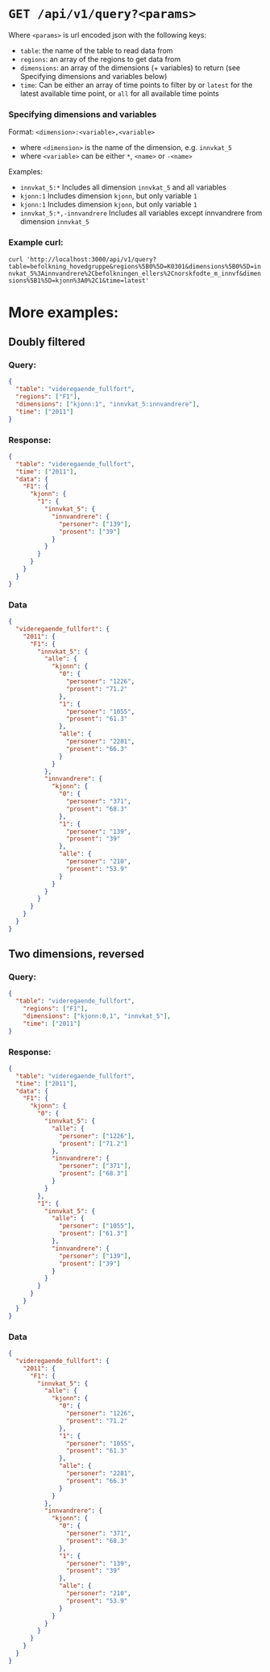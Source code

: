 
# `GET /api/v1/query?<params>`

Where `<params>` is url encoded json with the following keys:

- `table`: the name of the table to read data from
- `regions`: an array of the regions to get data from
- `dimensions`: an array of the dimensions (+ variables) to return (see Specifying dimensions and variables below)
- `time`: Can be either an array of time points to filter by or `latest` for the latest available time point, or `all` for all available time points

### Specifying dimensions and variables

Format: `<dimension>:<variable>,<variable>`

- where `<dimension>` is the name of the dimension, e.g. `innvkat_5`
- where `<variable>` can be either `*`, `<name>` or `-<name>`

Examples:
- `innvkat_5:*` Includes all dimension `innvkat_5` and all variables
- `kjonn:1` Includes dimension `kjonn`, but only variable `1`
- `kjonn:1` Includes dimension `kjonn`, but only variable `1`
- `innvkat_5:*,-innvandrere` Includes all variables except innvandrere from dimension `innvkat_5`



### Example curl:

`curl 'http://localhost:3000/api/v1/query?table=befolkning_hovedgruppe&regions%5B0%5D=K0301&dimensions%5B0%5D=innvkat_5%3Ainnvandrere%2Cbefolkningen_ellers%2Cnorskfodte_m_innvf&dimensions%5B1%5D=kjonn%3A0%2C1&time=latest'`

# More examples:

## Doubly filtered

### Query:
```json
{
  "table": "videregaende_fullfort",
  "regions": ["F1"],
  "dimensions": ["kjonn:1", "innvkat_5:innvandrere"],
  "time": ["2011"]
}
```

### Response:
```json
{
  "table": "videregaende_fullfort",
  "time": ["2011"],
  "data": {
    "F1": {
      "kjonn": {
        "1": {
          "innvkat_5": {
            "innvandrere": {
              "personer": ["139"],
              "prosent": ["39"]
            }
          }
        }
      }
    }
  }
}
```

### Data
```json
{
  "videregaende_fullfort": {
    "2011": {
      "F1": {
        "innvkat_5": {
          "alle": {
            "kjonn": {
              "0": {
                "personer": "1226",
                "prosent": "71.2"
              },
              "1": {
                "personer": "1055",
                "prosent": "61.3"
              },
              "alle": {
                "personer": "2281",
                "prosent": "66.3"
              }
            }
          },
          "innvandrere": {
            "kjonn": {
              "0": {
                "personer": "371",
                "prosent": "68.3"
              },
              "1": {
                "personer": "139",
                "prosent": "39"
              },
              "alle": {
                "personer": "210",
                "prosent": "53.9"
              }
            }
          }
        }
      }
    }
  }
}
```


## Two dimensions, reversed

### Query:
```json
{
  "table": "videregaende_fullfort",
    "regions": ["F1"],
    "dimensions": ["kjonn:0,1", "innvkat_5"],
    "time": ["2011"]
}
```
### Response:
```json
{
  "table": "videregaende_fullfort",
  "time": ["2011"],
  "data": {
    "F1": {
      "kjonn": {
        "0": {
          "innvkat_5": {
            "alle": {
              "personer": ["1226"],
              "prosent": ["71.2"]
            },
            "innvandrere": {
              "personer": ["371"],
              "prosent": ["68.3"]
            }
          }
        },
        "1": {
          "innvkat_5": {
            "alle": {
              "personer": ["1055"],
              "prosent": ["61.3"]
            },
            "innvandrere": {
              "personer": ["139"],
              "prosent": ["39"]
            }
          }
        }
      }
    }
  }
}
```

### Data
```json
{
  "videregaende_fullfort": {
    "2011": {
      "F1": {
        "innvkat_5": {
          "alle": {
            "kjonn": {
              "0": {
                "personer": "1226",
                "prosent": "71.2"
              },
              "1": {
                "personer": "1055",
                "prosent": "61.3"
              },
              "alle": {
                "personer": "2281",
                "prosent": "66.3"
              }
            }
          },
          "innvandrere": {
            "kjonn": {
              "0": {
                "personer": "371",
                "prosent": "68.3"
              },
              "1": {
                "personer": "139",
                "prosent": "39"
              },
              "alle": {
                "personer": "210",
                "prosent": "53.9"
              }
            }
          }
        }
      }
    }
  }
}
```
